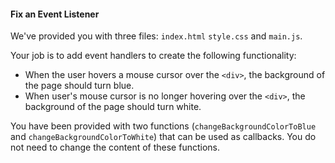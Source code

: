 #### Fix an Event Listener

We've provided you with three files: `index.html` `style.css` and `main.js`.  

Your job is to add event handlers to create the following functionality:
* When the user hovers a mouse cursor over the `<div>`, the background of the page should turn blue.
* When user's mouse cursor is no longer hovering over the `<div>`, the background of the page should turn white.  

You have been provided with two functions (`changeBackgroundColorToBlue` and `changeBackgroundColorToWhite`) that can be used as callbacks. You do not need to change the content of these functions.  
